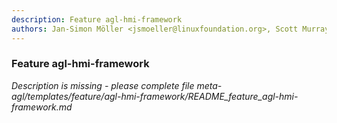```yaml
---
description: Feature agl-hmi-framework
authors: Jan-Simon Möller <jsmoeller@linuxfoundation.org>, Scott Murray <scott.murray@konsulko.com>
---
```

	
### Feature agl-hmi-framework
	 
*Description is missing - please complete file meta-agl/templates/feature/agl-hmi-framework/README_feature_agl-hmi-framework.md*

